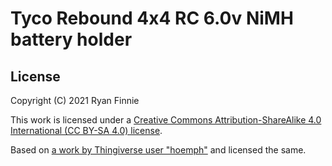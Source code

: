 # Tyco Rebound 4x4 RC 6.0v NiMH battery holder

## License

Copyright (C) 2021 Ryan Finnie

This work is licensed under a [Creative Commons Attribution-ShareAlike 4.0 International (CC BY-SA 4.0) license](https://creativecommons.org/licenses/by-sa/4.0/).

Based on [a work by Thingiverse user "hoemph"](https://www.thingiverse.com/thing:3164630) and licensed the same.
